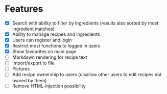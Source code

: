 # Features
- [x] Search with ability to filter by ingredients (results also sorted by most ingredient matches)
- [x] Ability to manage recipes and ingredients
- [x] Users can register and login
- [x] Restrict most functions to logged in users
- [x] Show favourites on main page
- [ ] Markdown rendering for recipe text
- [ ] Import/export to file
- [ ] Pictures
- [ ] Add recipe ownership to users (disallow other users to edit recipes not owned by them)
- [ ] Remove HTML-injection possibility
